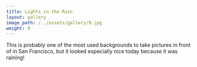 ```yaml
---
title: Lights in the Rain
layout: gallery
image_path: /../assets/gallery/9.jpg
weight: 9
---
```

This is probably one of the most used backgrounds to take pictures in front of in San Francisco, but it looked especially nice today because it was raining! 

